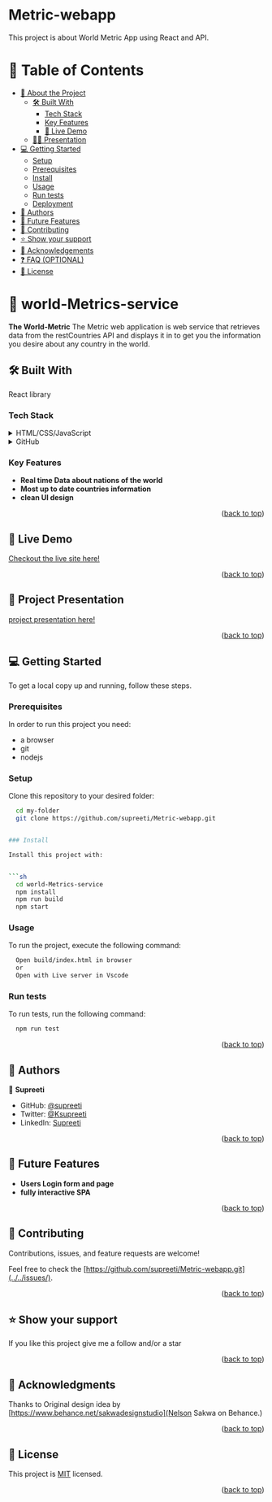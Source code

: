 # Metric-webapp
This project is about World Metric App using React and API.

<!-- TABLE OF CONTENTS -->

# 📗 Table of Contents <a name="readme-top"></a>

- [📖 About the Project](#about-project)
  - [🛠 Built With](#built-with)
    - [Tech Stack](#tech-stack)
    - [Key Features](#key-features)
    - [🚀 Live Demo](#live-demo)
  - [👩‍💻 Presentation](#Presentation)
- [💻 Getting Started](#getting-started)
  - [Setup](#setup)
  - [Prerequisites](#prerequisites)
  - [Install](#install)
  - [Usage](#usage)
  - [Run tests](#run-tests)
  - [Deployment](#triangular_flag_on_post-deployment)
- [👥 Authors](#authors)
- [🔭 Future Features](#future-features)
- [🤝 Contributing](#contributing)
- [⭐️ Show your support](#support)
- [🙏 Acknowledgements](#acknowledgements)
- [❓ FAQ (OPTIONAL)](#faq)
- [📝 License](#license)

<!-- PROJECT DESCRIPTION -->

# 📖 world-Metrics-service <a name="about-project"></a>

**The World-Metric** The Metric web application is web service that retrieves data from the restCountries API and displays it in to get you the information you desire about any country in the world.

## 🛠 Built With <a name="built-with"></a>

React library

### Tech Stack <a name="tech-stack"></a>

<details>
  <summary>HTML/CSS/JavaScript</summary>
  <ul>
    <li><a href="https://developer.mozilla.org/en-US/docs/Web/JavaScript">Javascript</a></li>
  </ul>
</details>

<details>
  <summary>GitHub</summary>
  <ul>
    <li><a href="https://github.com/">Github</a></li>
  </ul>
</details>

<!-- Features -->

### Key Features <a name="key-features"></a>

- **Real time Data about nations of the world**
- **Most up to date countries information**
- **clean UI design**


<p align="right">(<a href="#readme-top">back to top</a>)</p>

## 🚀 Live Demo <a name="live-demo"></a>

[Checkout the live site here!](https://world-metric-app-y6eo.onrender.com)

<p align="right">(<a href="#readme-top">back to top</a>)</p>

## 🚀 Project Presentation <a name="Presentation"></a>

[project presentation here!](https://www.loom.com/share/5c953f13c4ea4ef68ef7236435880cc5?sid=caff4a61-c7d1-4b21-847c-21a06bcc7eaa)

<p align="right">(<a href="#readme-top">back to top</a>)</p>

<!-- GETTING STARTED -->

## 💻 Getting Started <a name="getting-started"></a>

To get a local copy up and running, follow these steps.

### Prerequisites

In order to run this project you need:

- a browser
- git
- nodejs

### Setup

Clone this repository to your desired folder:

````sh
  cd my-folder
  git clone https://github.com/supreeti/Metric-webapp.git


### Install

Install this project with:


```sh
  cd world-Metrics-service
  npm install
  npm run build
  npm start
````

### Usage

To run the project, execute the following command:

```sh
  Open build/index.html in browser
  or
  Open with Live server in Vscode
```

### Run tests

To run tests, run the following command:

```sh
  npm run test
```

<p align="right">(<a href="#readme-top">back to top</a>)</p>


<!-- AUTHORS -->

## 👥 Authors <a name="authors"></a>

👤 **Supreeti**

- GitHub: [@supreeti](https://github.com/supreeti)
- Twitter: [@Ksupreeti](https://twitter.com/Ksupreeti)
- LinkedIn: [Supreeti](https://www.linkedin.com/in/supreeti-kushwaha-23336232/)

<p align="right">(<a href="#readme-top">back to top</a>)</p>

<!-- FUTURE FEATURES -->

## 🔭 Future Features <a name="future-features"></a>

- **Users Login form and page**
- **fully interactive SPA**

<p align="right">(<a href="#readme-top">back to top</a>)</p>

<!-- CONTRIBUTING -->

## 🤝 Contributing <a name="contributing"></a>

Contributions, issues, and feature requests are welcome!

Feel free to check the [https://github.com/supreeti/Metric-webapp.git](../../issues/).

<p align="right">(<a href="#readme-top">back to top</a>)</p>

<!-- SUPPORT -->

## ⭐️ Show your support <a name="support"></a>

If you like this project give me a follow and/or a star

<p align="right">(<a href="#readme-top">back to top</a>)</p>

<!-- ACKNOWLEDGEMENTS -->

## 🙏 Acknowledgments <a name="acknowledgements"></a>

Thanks to Original design idea by [https://www.behance.net/sakwadesignstudio](Nelson Sakwa on Behance.)

<p align="right">(<a href="#readme-top">back to top</a>)</p>

## 📝 License <a name="license"></a>

This project is [MIT](https://github.com/supreeti/Metric-webapp/blob/main/LICENSE) licensed.
<p align="right">(<a href="#readme-top">back to top</a>)</p>
